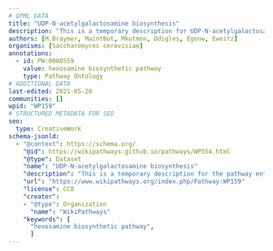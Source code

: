 ```yaml
---
# GPML DATA
title: "UDP-N-acetylgalactosamine biosynthesis"
description: "This is a temporary description for UDP-N-acetylgalactosamine biosynthesis"
authors: [M.Braymer, MaintBot, Mkutmon, Ddigles, Egonw, Eweitz]
organisms: [Saccharomyces cerevisiae]
annotations:
  - id: PW:0000559
    value: hexosamine biosynthetic pathway
    type: Pathway Ontology
# ADDITIONAL DATA
last-edited: 2021-05-20
communities: []
wpid: "WP159"
# STRUCTURED METADATA FOR SEO
seo:
  type: CreativeWork
schema-jsonld:
  - "@context": https://schema.org/
    "@id": https://wikipathways.github.io/pathways/WP554.html
    "@type": Dataset
    "name": "UDP-N-acetylgalactosamine biosynthesis"
    "description": "This is a temporary description for the pathway entitled: UDP-N-acetylgalactosamine biosynthesis"
    "url": "https://www.wikipathways.org/index.php/Pathway:WP159"
    "license": CC0
    "creator":
    - "@type": Organization
      "name": "WikiPathways"
    "keywords": [
      "hexosamine biosynthetic pathway",
      ]
---
```

